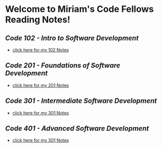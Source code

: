 # Welcome to Miriam's Code Fellows Reading Notes!

## *Code 102 - Intro to Software Development*
- [click here for my 102 Notes](102/README.md)

## *Code 201 - Foundations of Software Development*
- [click here for my 201 Notes](201/README.md)

## *Code 301 - Intermediate Software Development*
- [click here for my 301 Notes](301/README.md)

## *Code 401 - Advanced Software Development*
- [click here for my 301 Notes](401/README.md)